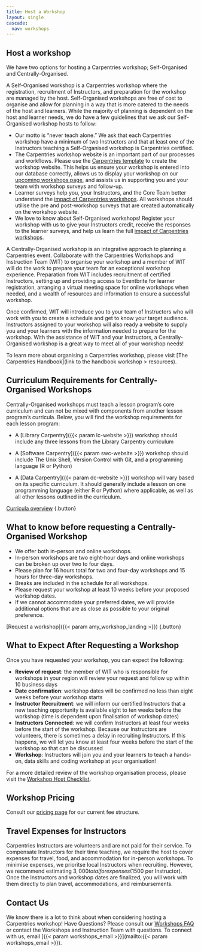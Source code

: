 ```yaml
---
title: Host a Workshop
layout: single
cascade:
  nav: workshops
---
```


## Host a workshop

We have two options for hosting a Carpentries workshop; Self-Organised and Centrally-Organised.

A Self-Organised workshop is a Carpentries workshop where the registration, recruitment of Instructors, and preparation for the workshop are managed by the host. Self-Organised workshops are free of cost to organise and allow for planning in a way that is more catered to the needs of the host and learners. While the majority of planning is dependent on the host and learner needs, we do have a few guidelines that we ask our Self-Organised workshop hosts to follow:
* Our motto is “never teach alone.” We ask that each Carpentries workshop have a minimum of two Instructors and that at least one of the Instructors teaching a Self-Organised workshop is Carpentries certified. 
* The Carpentries workshop website is an important part of our processes and workflows. Please use the [Carpentries template](https://github.com/carpentries/workshop-template) to create the workshop website. This helps us ensure your workshop is entered into our database correctly, allows us to display your workshop on our [upcoming workshops page](/workshops/upcoming-workshops), and assists us in supporting you and your team with workshop surveys and follow-up.
* Learner surveys help you, your Instructors, and the Core Team better understand the [impact of Carpentries workshops](/about-us/impact/#other-impact-reports). All workshops should utilise the pre and post-workshop surveys that are created automatically on the workshop website.
* We love to know about Self-Organised workshops! Register your workshop with us to give your Instructors credit, receive the responses to the learner surveys, and help us learn the full [impact of Carpentries workshops](/about-us/impact/#other-impact-reports).

A Centrally-Organised workshop is an integrative approach to planning a Carpentries event. Collaborate with the Carpentries Workshops and Instruction Team (WIT) to organise your workshop and a member of WIT will do the work to prepare your team for an exceptional workshop experience. Preparation from WIT includes recruitment of certified Instructors, setting up and providing access to Eventbrite for learner registration, arranging a virtual meeting space for online workshops when needed, and a wealth of resources and information to ensure a successful workshop. 

Once confirmed, WIT will introduce you to your team of Instructors who will work with you to create a schedule and get to know your target audience. Instructors assigned to your workshop will also ready a website to supply you and your learners with the information needed to prepare for the workshop. With the assistance of WIT and your Instructors, a Centrally-Organised workshop is a great way to meet all of your workshop needs!

To learn more about organising a Carpentries workshop, please visit [The Carpentries Handbook](link to the handbook workshop > resources).

## Curriculum Requirements for Centrally-Organised Workshops 

Centrally-Organised workshops must teach a lesson program’s core curriculum and can not be mixed with components from another lesson program’s curricula. Below, you will find the workshop requirements for each lesson program:

* A [Library Carpentry]({{< param lc-website >}}) workshop should include any three lessons from the Library Carpentry curriculum  

* A [Software Carpentry]({{< param swc-website >}}) workshop should include The Unix Shell, Version Control with Git, and a programming language (R or Python)  

* A [Data Carpentry]({{< param dc-website >}}) workshop will vary based on its specific curriculum. It should generally include a lesson on one programming language (either R or Python) where applicable, as well as all other lessons outlined in the curriculum.  

[Curricula overview](/lessons/curriculum-summary)
{.button}

## What to know before requesting a Centrally-Organised Workshop

* We offer both in-person and online workshops.
* In-person workshops are two eight-hour days and online workshops can be broken up over two to four days.
* Please plan for 16 hours total for two and four-day workshops and 15 hours for three-day workshops.
* Breaks are included in the schedule for all workshops.
* Please request your workshop at least 10 weeks before your proposed workshop dates.
* If we cannot accommodate your preferred dates, we will provide additional options that are as close as possible to your original preference.

[Request a workshop]({{< param amy_workshop_landing >}})
{.button}

## What to Expect After Requesting a Workshop

Once you have requested your workshop, you can expect the following:
* **Review of request**: the member of WIT who is responsible for workshops in your region will review your request and follow up within 10 business days 
* **Date confirmation**: workshop dates will be confirmed no less than eight weeks before your workshop starts 
* **Instructor Recruitment**: we will inform our certified Instructors that a new teaching opportunity is available eight to ten weeks before the workshop (time is dependent upon finalisation of workshop dates)
* **Instructors Connected**: we will confirm Instructors at least four weeks before the start of the workshop. Because our Instructors are volunteers, there is sometimes a delay in recruiting Instructors. If this happens, we will let you know at least four weeks before the start of the workshop so that can be discussed
* **Workshop**: Instructors will join you and your learners to teach a hands-on, data skills and coding workshop at your organisation!

For a more detailed review of the workshop organisation process, please visit the [Workshop Host Checklist](https://docs.carpentries.org/topic_folders/hosts_instructors/hosts_instructors_checklist.html#host-checklist).

## Workshop Pricing 

Consult our [pricing page](/support/pricing) for our current fee structure.

## Travel Expenses for Instructors

Carpentries Instructors are volunteers and are not paid for their service. To compensate Instructors for their time teaching, we require the host to cover expenses for travel, food, and accommodation for in-person workshops. To minimise expenses, we prioritse local Instructors when recruiting. However, we recommend estimating $3,000 total for expenses ($1500 per Instructor). Once the Instructors and workshop dates are finalized, you will work with them directly to plan travel, accommodations, and reimbursements. 

## Contact Us
We know there is a lot to think about when considering hosting a Carpentries workshop! Have Questions? Please consult our [Workshops FAQ](/workshops/workshops-faq/) or contact the Workshops and Instruction Team with questions. To connect with us, email [{{< param workshops_email >}}](mailto:{{< param workshops_email >}}).
